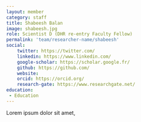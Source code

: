 ```yaml
---
layout: member
category: staff
title: Shabeesh Balan
image: shabeesh.jpg
role: Scientist D (DHR re-entry Faculty Fellow)
permalink: 'team/researcher-name/shabeesh'
social:
    twitter: https://twitter.com/
    linkedin: https://www.linkedin.com/
    google-scholar: https://scholar.google.fr/
    github: https://github.com/
    website:
    orcid: https://orcid.org/
    research-gate: https://www.researchgate.net/
education:
 - Education
---
```


Lorem ipsum dolor sit amet, 
